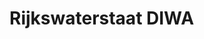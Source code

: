 <!--
  slug: rijkswaterstaat-diwa
  type: fortpolio
  categories: HTML/CSS
  tags: CSS, HTML, accessibility
  clients: Rijkswaterstaat
  collaboration: Jurjen Kraan
  thumbnail:
  inCv: false 
  inPortfolio: false
  dateFrom: 2023-06-01
  dateTo: 2023-06-24
-->

# Rijkswaterstaat DIWA